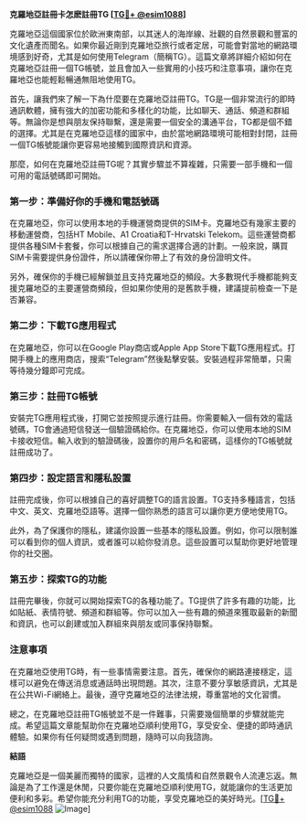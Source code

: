 **克羅地亞註冊卡怎麽註冊TG [[TG💪+ @esim1088](https://t.me/s/esim1088)]**

克羅地亞這個國家位於歐洲東南部，以其迷人的海岸線、壯觀的自然景觀和豐富的文化遺產而聞名。如果你最近剛到克羅地亞旅行或者定居，可能會對當地的網路環境感到好奇，尤其是如何使用Telegram（簡稱TG）。這篇文章將詳細介紹如何在克羅地亞註冊一個TG帳號，並且會加入一些實用的小技巧和注意事項，讓你在克羅地亞也能輕鬆暢通無阻地使用TG。

首先，讓我們來了解一下為什麼要在克羅地亞註冊TG。TG是一個非常流行的即時通訊軟體，擁有強大的加密功能和多樣化的功能，比如聊天、通話、頻道和群組等。無論你是想與朋友保持聯繫，還是需要一個安全的溝通平台，TG都是個不錯的選擇。尤其是在克羅地亞這樣的國家中，由於當地網路環境可能相對封閉，註冊一個TG帳號能讓你更容易地接觸到國際資訊和資源。

那麼，如何在克羅地亞註冊TG呢？其實步驟並不算複雜，只需要一部手機和一個可用的電話號碼即可開始。

### 第一步：準備好你的手機和電話號碼

在克羅地亞，你可以使用本地的手機運營商提供的SIM卡。克羅地亞有幾家主要的移動運營商，包括HT Mobile、A1 Croatia和T-Hrvatski Telekom。這些運營商都提供各種SIM卡套餐，你可以根據自己的需求選擇合適的計劃。一般來說，購買SIM卡需要提供身份證件，所以請確保你帶上了有效的身份證明文件。

另外，確保你的手機已經解鎖並且支持克羅地亞的頻段。大多數現代手機都能夠支援克羅地亞的主要運營商頻段，但如果你使用的是舊款手機，建議提前檢查一下是否兼容。

### 第二步：下載TG應用程式

在克羅地亞，你可以在Google Play商店或Apple App Store下載TG應用程式。打開手機上的應用商店，搜索“Telegram”然後點擊安裝。安裝過程非常簡單，只需等待幾分鐘即可完成。

### 第三步：註冊TG帳號

安裝完TG應用程式後，打開它並按照提示進行註冊。你需要輸入一個有效的電話號碼，TG會通過短信發送一個驗證碼給你。在克羅地亞，你可以使用本地的SIM卡接收短信。輸入收到的驗證碼後，設置你的用戶名和密碼，這樣你的TG帳號就註冊成功了。

### 第四步：設定語言和隱私設置

註冊完成後，你可以根據自己的喜好調整TG的語言設置。TG支持多種語言，包括中文、英文、克羅地亞語等。選擇一個你熟悉的語言可以讓你更方便地使用TG。

此外，為了保護你的隱私，建議你設置一些基本的隱私設置。例如，你可以限制誰可以看到你的個人資訊，或者誰可以給你發消息。這些設置可以幫助你更好地管理你的社交圈。

### 第五步：探索TG的功能

註冊完畢後，你就可以開始探索TG的各種功能了。TG提供了許多有趣的功能，比如貼紙、表情符號、頻道和群組等。你可以加入一些有趣的頻道來獲取最新的新聞和資訊，也可以創建或加入群組來與朋友或同事保持聯繫。

### 注意事項

在克羅地亞使用TG時，有一些事情需要注意。首先，確保你的網路連接穩定，這樣可以避免在傳送消息或通話時出現問題。其次，注意不要分享敏感資訊，尤其是在公共Wi-Fi網絡上。最後，遵守克羅地亞的法律法規，尊重當地的文化習慣。

總之，在克羅地亞註冊TG帳號並不是一件難事，只需要幾個簡單的步驟就能完成。希望這篇文章能幫助你在克羅地亞順利使用TG，享受安全、便捷的即時通訊體驗。如果你有任何疑問或遇到問題，隨時可以向我諮詢。

**結語**

克羅地亞是一個美麗而獨特的國家，這裡的人文風情和自然景觀令人流連忘返。無論是為了工作還是休閒，只要你能在克羅地亞順利使用TG，就能讓你的生活更加便利和多彩。希望你能充分利用TG的功能，享受克羅地亞的美好時光。[[TG💪+ @esim1088](https://t.me/s/esim1088) ![Image](https://i.postimg.cc/4NQfJmqS/Snipaste-2025-05-13-00-14-12.png)]